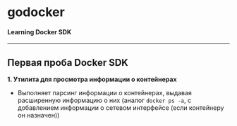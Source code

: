 # godocker
#### Learning Docker SDK
---

## Первая проба Docker SDK

**1. Утилита для просмотра информации о контейнерах**

- Выполняет парсинг информации о контейнерах, выдавая расширенную информацию о них (аналог `docker ps -a`, с добавлением информации о сетевом интерфейсе (если контейнеру он назначен))